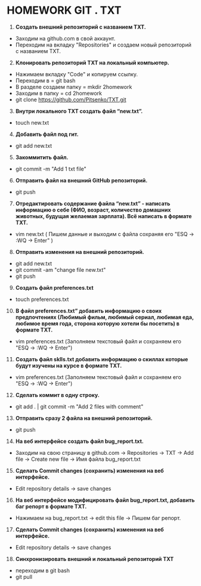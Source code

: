 # HOMEWORK GIT .  TXT

1. **Создать внешний репозиторий c названием TXT.**   
 - Заходим на github.com  в свой аккаунт. 
 - Переходим на вкладку "Repositories" и создаем новый репозиторий c названием TXT. 
2. **Клонировать репозиторий TXT на локальный компьютер.** 
 - Нажимаем вкладку "Code" и копируем ссылку. 
 - Переходим в  = git bash 
 - В разделе создаем папку =  mkdir 2homework
 - Заходим в папку = cd 2homework
 - git clone https://github.com/Pitsenko/TXT.git 
3. **Внутри локального TXT создать файл “new.txt”.**  
 - touch new.txt
4. **Добавить файл под гит.**  
 - git add new.txt
5. **Закоммитить файл.**  
 - git commit -m "Add 1 txt file"
6. **Отправить файл на внешний GitHub репозиторий.**  
 - git push 
7. **Отредактировать содержание файла “new.txt” - написать информацию о себе (ФИО, возраст, количество домашних животных, будущая желаемая зарплата). Всё написать в формате TXT.**  
 - vim new.txt ( Пишем данные и выходим с файла сохраняя его "ESQ -> :WQ -> Enter" )
8. **Отправить изменения на внешний репозиторий.**  
 - git add new.txt 
 - git commit -am "change file new.txt"
 - git push 
9. **Создать файл preferences.txt**  
 - touch preferences.txt
10. **В файл preferences.txt” добавить информацию о своих предпочтениях (Любимый фильм, любимый сериал, любимая еда, любимое время года, сторона которую хотели бы посетить) в формате TXT.**  
 - vim preferences.txt (Заполняем текстовый файл и сохраняем его "ESQ -> :WQ -> Enter")
11. **Создать файл sklls.txt добавить информацию о скиллах которые будут изучены на курсе в формате TXT.**  
 - vim preferences.txt (Заполняем текстовый файл и сохраняем его "ESQ -> :WQ -> Enter")
12. **Сделать коммит в одну строку.**   
 - git add . | git commit -m "Add 2 files with comment"
13. **Отправить сразу 2 файла на внешний репозиторий.**  
 - git push
14. **На веб интерфейсе создать файл bug_report.txt.**  
 - Заходим на свою страницу в github.com -> Repositories -> TXT -> Add file -> Create new file -> Имя файла bug_report.txt 
15. **Сделать Commit changes (сохранить) изменения на веб интерфейсе.**  
 - Edit repository details -> save changes
16. **На веб интерфейсе модифицировать файл bug_report.txt, добавить баг репорт в формате TXT.**  
 - Нажимаем на bug_report.txt ->  edit this file ->  Пишем  баг репорт. 
17. **Сделать Commit changes (сохранить) изменения на веб интерфейсе.**  
 - Edit repository details -> save changes
18. **Синхронизировать внешний и локальный репозиторий TXT**    
 - переходим в git bash
 - git pull 
